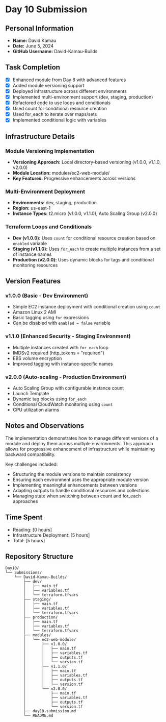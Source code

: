 # Day 10 Submission

## Personal Information

- **Name:** David Kamau
- **Date:** June 5, 2024
- **GitHub Username:** David-Kamau-Builds

## Task Completion

- [x] Enhanced module from Day 8 with advanced features
- [x] Added module versioning support
- [x] Deployed infrastructure across different environments
- [x] Implemented multi-environment support (dev, staging, production)
- [x] Refactored code to use loops and conditionals
- [x] Used count for conditional resource creation
- [x] Used for_each to iterate over maps/sets
- [x] Implemented conditional logic with variables

## Infrastructure Details

### Module Versioning Implementation

- **Versioning Approach:** Local directory-based versioning (v1.0.0, v1.1.0, v2.0.0)
- **Module Location:** modules/ec2-web-module/
- **Key Features:** Progressive enhancements across versions

### Multi-Environment Deployment

- **Environments:** dev, staging, production
- **Region:** us-east-1
- **Instance Types:** t2.micro (v1.0.0, v1.1.0), Auto Scaling Group (v2.0.0)

### Terraform Loops and Conditionals

- **Dev (v1.0.0):** Uses `count` for conditional resource creation based on `enabled` variable
- **Staging (v1.1.0):** Uses `for_each` to create multiple instances from a set of instance names
- **Production (v2.0.0):** Uses dynamic blocks for tags and conditional monitoring resources

## Version Features

### v1.0.0 (Basic - Dev Environment)

- Simple EC2 instance deployment with conditional creation using `count`
- Amazon Linux 2 AMI
- Basic tagging using `for` expressions
- Can be disabled with `enabled = false` variable

### v1.1.0 (Enhanced Security - Staging Environment)

- Multiple instances created with `for_each` loop
- IMDSv2 required (http_tokens = "required")
- EBS volume encryption
- Improved tagging with instance-specific names

### v2.0.0 (Auto-scaling - Production Environment)

- Auto Scaling Group with configurable instance count
- Launch Template
- Dynamic tag blocks using `for_each`
- Conditional CloudWatch monitoring using `count`
- CPU utilization alarms

## Notes and Observations

The implementation demonstrates how to manage different versions of a module and deploy them across multiple environments. This approach allows for progressive enhancement of infrastructure while maintaining backward compatibility.

Key challenges included:

- Structuring the module versions to maintain consistency
- Ensuring each environment uses the appropriate module version
- Implementing meaningful enhancements between versions
- Adapting outputs to handle conditional resources and collections
- Managing state when switching between count and for_each approaches

## Time Spent

- Reading: [0 hours]
- Infrastructure Deployment: [5 hours]
- Total: [5 hours]

## Repository Structure

```
Day10/
└── Submissions/
    └── David-Kamau-Builds/
        ├── dev/
        │   ├── main.tf
        │   ├── variables.tf
        │   └── terraform.tfvars
        ├── staging/
        │   ├── main.tf
        │   ├── variables.tf
        │   └── terraform.tfvars
        ├── production/
        │   ├── main.tf
        │   ├── variables.tf
        │   └── terraform.tfvars
        ├── modules/
        │   └── ec2-web-module/
        │       ├── v1.0.0/
        │       │   ├── main.tf
        │       │   ├── variables.tf
        │       │   ├── outputs.tf
        │       │   └── version.tf
        │       ├── v1.1.0/
        │       │   ├── main.tf
        │       │   ├── variables.tf
        │       │   ├── outputs.tf
        │       │   └── version.tf
        │       └── v2.0.0/
        │           ├── main.tf
        │           ├── variables.tf
        │           ├── outputs.tf
        │           └── version.tf
        ├── day10-submission.md
        └── README.md
```
